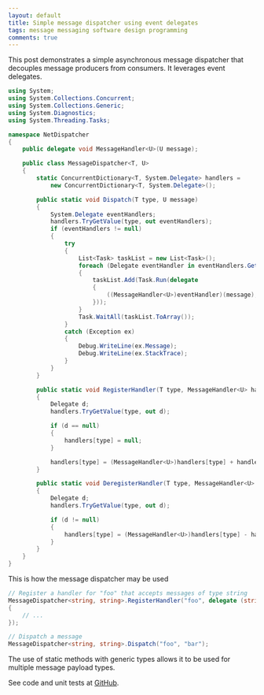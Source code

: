 ```yaml
---
layout: default
title: Simple message dispatcher using event delegates
tags: message messaging software design programming
comments: true
---
```


This post demonstrates a simple asynchronous message dispatcher that decouples message producers from consumers. It leverages event delegates.

```c#
using System;
using System.Collections.Concurrent;
using System.Collections.Generic;
using System.Diagnostics;
using System.Threading.Tasks;

namespace NetDispatcher
{
    public delegate void MessageHandler<U>(U message);

    public class MessageDispatcher<T, U>
    {
        static ConcurrentDictionary<T, System.Delegate> handlers =
            new ConcurrentDictionary<T, System.Delegate>();

        public static void Dispatch(T type, U message)
        {
            System.Delegate eventHandlers;
            handlers.TryGetValue(type, out eventHandlers);
            if (eventHandlers != null)
            {
                try
                {
                    List<Task> taskList = new List<Task>();
                    foreach (Delegate eventHandler in eventHandlers.GetInvocationList())
                    {
                        taskList.Add(Task.Run(delegate
                        {
                            ((MessageHandler<U>)eventHandler)(message);
                        }));
                    }
                    Task.WaitAll(taskList.ToArray());
                }
                catch (Exception ex)
                {
                    Debug.WriteLine(ex.Message);
                    Debug.WriteLine(ex.StackTrace);
                }
            }
        }

        public static void RegisterHandler(T type, MessageHandler<U> handler)
        {
            Delegate d;
            handlers.TryGetValue(type, out d);

            if (d == null)
            {
                handlers[type] = null;
            }

            handlers[type] = (MessageHandler<U>)handlers[type] + handler;
        }

        public static void DeregisterHandler(T type, MessageHandler<U> handler)
        {
            Delegate d;
            handlers.TryGetValue(type, out d);

            if (d != null)
            {
                handlers[type] = (MessageHandler<U>)handlers[type] - handler;
            }
        }
    }
}
```

This is how the message dispatcher may be used

```c#
// Register a handler for "foo" that accepts messages of type string
MessageDispatcher<string, string>.RegisterHandler("foo", delegate (string message)
{
    // ...
});

// Dispatch a message
MessageDispatcher<string, string>.Dispatch("foo", "bar");
```

The use of static methods with generic types allows it to be used for multiple message payload types.

See code and unit tests at [GitHub](https://github.com/tewarid/net-dispatcher).
